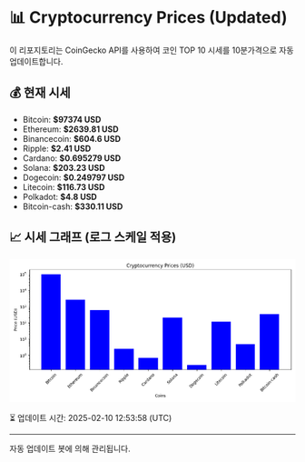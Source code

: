 
# 📊 Cryptocurrency Prices (Updated)

이 리포지토리는 CoinGecko API를 사용하여 코인 TOP 10 시세를 10분가격으로 자동 업데이트합니다.

## 💰 현재 시세
- Bitcoin: **$97374 USD**
- Ethereum: **$2639.81 USD**
- Binancecoin: **$604.6 USD**
- Ripple: **$2.41 USD**
- Cardano: **$0.695279 USD**
- Solana: **$203.23 USD**
- Dogecoin: **$0.249797 USD**
- Litecoin: **$116.73 USD**
- Polkadot: **$4.8 USD**
- Bitcoin-cash: **$330.11 USD**

## 📈 시세 그래프 (로그 스케일 적용)
![Crypto Prices](crypto_prices.png)

⏳ 업데이트 시간: 2025-02-10 12:53:58 (UTC)

---
자동 업데이트 봇에 의해 관리됩니다.
